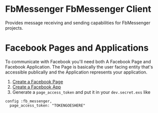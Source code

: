 FbMessenger FbMessenger Client
===========================
Provides message receiving and sending capabilities for FbMessenger projects.

# Facebook Pages and Applications
To communicate with Facebook you'll need both A Facebook Page and Facebook Application. The Page is basically the user facing entity that's accessible publically and the Application represents your application.

1. [Create a Facebook Page](https://www.facebook.com/pages/creation/)
2. [Create a Facebook App]( https://developers.facebook.com/apps/ )
3. Generate a `page_access_token` and put it in your `dev.secret.exs` like
```
config :fb_messenger,
  page_access_token: "TOKENGOESHERE"
```
